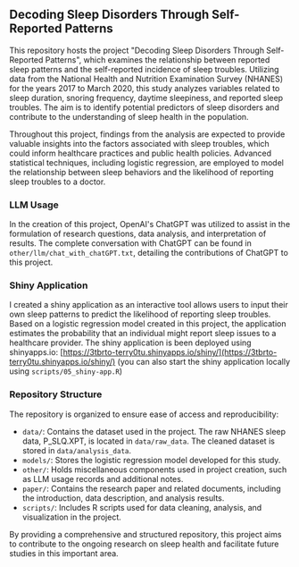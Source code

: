 ## Decoding Sleep Disorders Through Self-Reported Patterns
This repository hosts the project "Decoding Sleep Disorders Through Self-Reported Patterns", which examines the relationship between reported sleep patterns and the self-reported incidence of sleep troubles. Utilizing data from the National Health and Nutrition Examination Survey (NHANES) for the years 2017 to March 2020, this study analyzes variables related to sleep duration, snoring frequency, daytime sleepiness, and reported sleep troubles. The aim is to identify potential predictors of sleep disorders and contribute to the understanding of sleep health in the population.

Throughout this project, findings from the analysis are expected to provide valuable insights into the factors associated with sleep troubles, which could inform healthcare practices and public health policies. Advanced statistical techniques, including logistic regression, are employed to model the relationship between sleep behaviors and the likelihood of reporting sleep troubles to a doctor.

### LLM Usage
In the creation of this project, OpenAI's ChatGPT was utilized to assist in the formulation of research questions, data analysis, and interpretation of results. The complete conversation with ChatGPT can be found in `other/llm/chat_with_chatGPT.txt`, detailing the contributions of ChatGPT to this project.

### Shiny Application

I created a shiny application as an interactive tool allows users to input their own sleep patterns to predict the likelihood of reporting sleep troubles. Based on a logistic regression model created in this project, the application estimates the probability that an individual might report sleep issues to a healthcare provider. The shiny application is been deployed using shinyapps.io: [https://3tbrto-terry0tu.shinyapps.io/shiny/](https://3tbrto-terry0tu.shinyapps.io/shiny/) (you can also start the shiny application locally using `scripts/05_shiny-app.R`)

### Repository Structure
The repository is organized to ensure ease of access and reproducibility:

- `data/`: Contains the dataset used in the project. The raw NHANES sleep data, P_SLQ.XPT, is located in `data/raw_data`. The cleaned dataset is stored in `data/analysis_data`.
- `models/`: Stores the logistic regression model developed for this study.
- `other/`: Holds miscellaneous components used in project creation, such as LLM usage records and additional notes.
- `paper/`: Contains the research paper and related documents, including the introduction, data description, and analysis results.
- `scripts/`: Includes R scripts used for data cleaning, analysis, and visualization in the project.

By providing a comprehensive and structured repository, this project aims to contribute to the ongoing research on sleep health and facilitate future studies in this important area.
